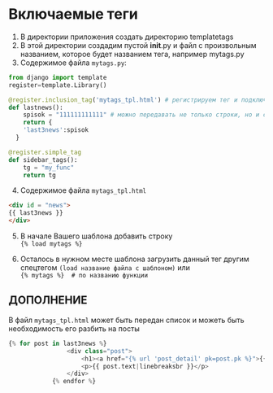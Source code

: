# Включаемые теги

1. В директории приложения создать директорию templatetags  
2. В этой директории создадим пустой __init__.py и файл с произвольным названием, которое будет названием тега, например mytags.py  
3. Содержимое файла `mytags.py`:

```python
from django import template
register=template.Library()

@register.inclusion_tag('mytags_tpl.html') # регистрируем тег и подключаем шаблон mytags_tpl.html
def lastnews():
    spisok = "111111111111" # можно передавать не только строки, но и сложные объекты типа выборки из базы данных
    return {
    'last3news':spisok
  }

@register.simple_tag
def sidebar_tags():
    tg = "my_func"
    return tg
```

4. Содержимое файла `mytags_tpl.html`

```html
<div id = "news">
{{ last3news }}
</div>
```

5. В начале Вашего шаблона добавить строку  
`{% load mytags %}`

6. Осталось в нужном месте шаблона загрузить данный тег другим спецтегом
`(load название файла с шаблоном)`
или  
`{% mytags %}  # по названию функции`

## ДОПОЛНЕНИЕ

В файл `mytags_tpl.html` может быть передан список и можеть быть необходимость его разбить на посты

```python
{% for post in last3news %}
                <div class="post">
                    <h1><a href="{% url 'post_detail' pk=post.pk %}">{{ post.title }}</a></h1>
                    <p>{{ post.text|linebreaksbr }}</p>
                </div>
            {% endfor %}
```
